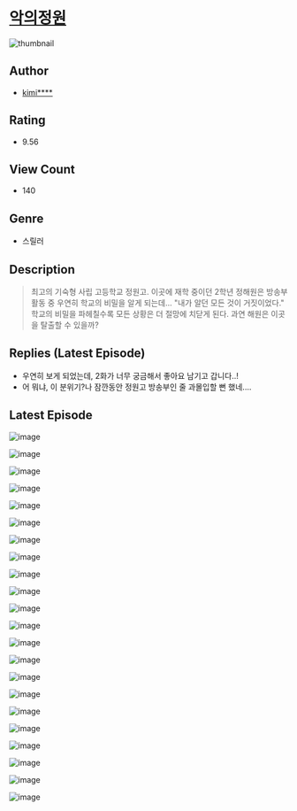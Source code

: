 # [악의정원](https://comic.naver.com/bestChallenge/list?titleId=810571)
![thumbnail](https://image-comic.pstatic.net/user_contents_data/challenge_comic/2023/05/23/upload_3846409872571838821_480x623.jpeg)

## Author
- [kimi****](https://comic.naver.com/artistTitle?id=366974)

## Rating
- 9.56

## View Count
- 140

## Genre
- 스릴러

## Description
> 최고의 기숙형 사립 고등학교 정원고. 이곳에 재학 중이던 2학년 정해원은 방송부 활동 중 우연히 학교의 비밀을 알게 되는데... "내가 알던 모든 것이 거짓이었다." 학교의 비밀을 파헤칠수록 모든 상황은 더 절망에 치닫게 된다. 과연 해원은 이곳을 탈출할 수 있을까?

## Replies (Latest Episode)
- 우연히 보게 되었는데, 2화가 너무 궁금해서 좋아요 남기고 갑니다..!
- 어 뭐냐, 이 분위기?나 잠깐동안 정원고 방송부인 줄 과몰입할 뻔 했네....

## Latest Episode
![image](https://image-comic.pstatic.net/user_contents_data/challenge_comic/2023/05/24/366974/upload_7149805494945789753.jpeg)

![image](https://image-comic.pstatic.net/user_contents_data/challenge_comic/2023/05/24/366974/upload_3630245881451209784.jpeg)

![image](https://image-comic.pstatic.net/user_contents_data/challenge_comic/2023/05/24/366974/upload_7306018794109022822.jpeg)

![image](https://image-comic.pstatic.net/user_contents_data/challenge_comic/2023/05/24/366974/upload_7077749192834573360.jpeg)

![image](https://image-comic.pstatic.net/user_contents_data/challenge_comic/2023/05/24/366974/upload_7075211520886597219.jpeg)

![image](https://image-comic.pstatic.net/user_contents_data/challenge_comic/2023/05/24/366974/upload_7161625235565916770.jpeg)

![image](https://image-comic.pstatic.net/user_contents_data/challenge_comic/2023/05/24/366974/upload_3991374771981268068.jpeg)

![image](https://image-comic.pstatic.net/user_contents_data/challenge_comic/2023/05/24/366974/upload_7377802432869904951.jpeg)

![image](https://image-comic.pstatic.net/user_contents_data/challenge_comic/2023/05/24/366974/upload_3774410355051160375.jpeg)

![image](https://image-comic.pstatic.net/user_contents_data/challenge_comic/2023/05/24/366974/upload_7089846926843458864.jpeg)

![image](https://image-comic.pstatic.net/user_contents_data/challenge_comic/2023/05/24/366974/upload_3487019983567074357.jpeg)

![image](https://image-comic.pstatic.net/user_contents_data/challenge_comic/2023/05/24/366974/upload_3991094606932631907.jpeg)

![image](https://image-comic.pstatic.net/user_contents_data/challenge_comic/2023/05/24/366974/upload_3689346607145903668.jpeg)

![image](https://image-comic.pstatic.net/user_contents_data/challenge_comic/2023/05/24/366974/upload_3977583804493685350.jpeg)

![image](https://image-comic.pstatic.net/user_contents_data/challenge_comic/2023/05/24/366974/upload_3906649897652532021.jpeg)

![image](https://image-comic.pstatic.net/user_contents_data/challenge_comic/2023/05/24/366974/upload_7305793183087158629.jpeg)

![image](https://image-comic.pstatic.net/user_contents_data/challenge_comic/2023/05/24/366974/upload_3760897537531733605.jpeg)

![image](https://image-comic.pstatic.net/user_contents_data/challenge_comic/2023/05/24/366974/upload_7005738654562072375.jpeg)

![image](https://image-comic.pstatic.net/user_contents_data/challenge_comic/2023/05/24/366974/upload_7149802398307988838.jpeg)

![image](https://image-comic.pstatic.net/user_contents_data/challenge_comic/2023/05/24/366974/upload_4123437117737428018.jpeg)

![image](https://image-comic.pstatic.net/user_contents_data/challenge_comic/2023/05/24/366974/upload_3486687931813409330.jpeg)

![image](https://image-comic.pstatic.net/user_contents_data/challenge_comic/2023/05/24/366974/upload_7161959689031344948.jpeg)

